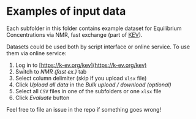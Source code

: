 # Examples of input data

Each subfolder in this folder contains example dataset for Equilibrium Concentrations via NMR, fast exchange (part of [KEV](https://k-ev.org)).

Datasets could be used both by script interface or online service. To use them via online service:

1. Log in to [https://k-ev.org/kev](https://k-ev.org/kev)
3. Switch to *NMR (fast ex.)* tab
4. Select column delimiter (skip if you upload `xlsx` file)
5. Click *Upload all data* in the *Bulk upload / download (optional)*
6. Select all `CSV` files in one of the subfolders or one `xlsx` file
7. Click *Evaluate* button

Feel free to file an issue in the repo if something goes wrong!
